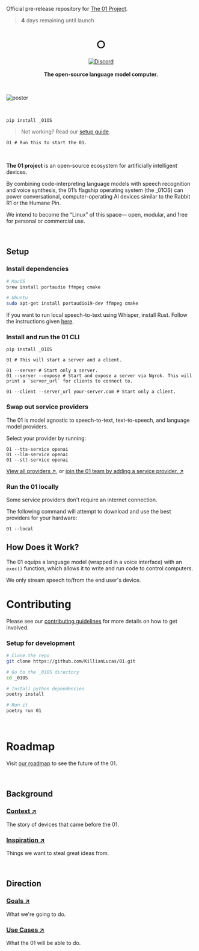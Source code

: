Official pre-release repository for [The 01 Project](https://twitter.com/hellokillian/status/1745875973583896950).

> **4** days remaining until launch

<h1 align="center">○</h1>

<p align="center">
    <a href="https://discord.gg/Hvz9Axh84z">
        <img alt="Discord" src="https://img.shields.io/discord/1146610656779440188?logo=discord&style=social&logoColor=black"/></a>
    <br>
    <br>
    <strong>The open-source language model computer.</strong><br>
    <!-- <br><a href="https://openinterpreter.com">Preorder the Light</a>‎ ‎ |‎ ‎ <a href="https://openinterpreter.com">Get Updates</a>‎ ‎ |‎ ‎ <a href="https://docs.openinterpreter.com/">Documentation</a><br> -->
</p>

<br>

![poster](https://pbs.twimg.com/media/GDqTVYzbgAIfLJf?format=png&name=4096x4096)

<br>

<!-- <p align="center">
Today is launch day. Read our <a href="https://changes.openinterpreter.com/log/the-new-computer-update">founding statement →</a>
</p>
<br> -->

```shell
pip install _01OS
```

> Not working? Read our [setup guide](https://docs.openinterpreter.com/getting-started/setup).

```shell
01 # Run this to start the 01.
```

<br>

**The 01 project** is an open-source ecosystem for artificially intelligent devices.

By combining code-interpreting language models with speech recognition and voice synthesis, the 01’s flagship operating system (the _01OS) can power conversational, computer-operating AI devices similar to the Rabbit R1 or the Humane Pin.

We intend to become the “Linux” of this space— open, modular, and free for personal or commercial use.

<br>

## Setup

### Install dependencies

```bash
# MacOS
brew install portaudio ffmpeg cmake

# Ubuntu
sudo apt-get install portaudio19-dev ffmpeg cmake
```

If you want to run local speech-to-text using Whisper, install Rust. Follow the instructions given [here](https://www.rust-lang.org/tools/install).

### Install and run the 01 CLI

```shell
pip install _01OS
```

```shell
01 # This will start a server and a client.

01 --server # Start only a server.
01 --server --expose # Start and expose a server via Ngrok. This will print a `server_url` for clients to connect to.

01 --client --server_url your-server.com # Start only a client.
```

### Swap out service providers

The 01 is model agnostic to speech-to-text, text-to-speech, and language model providers.

Select your provider by running:

```shell
01 --tts-service openai
01 --llm-service openai
01 --stt-service openai
```

[View all providers ↗](https://docs.litellm.ai/docs/providers/), or [join the 01 team by adding a service provider. ↗]()

### Run the 01 locally

Some service providers don't require an internet connection.

The following command will attempt to download and use the best providers for your hardware:

```shell
01 --local
```

## How Does it Work?

The 01 equips a language model (wrapped in a voice interface) with an `exec()` function, which allows it to write and run code to control computers.

We only stream speech to/from the end user's device.

# Contributing

Please see our [contributing guidelines](docs/CONTRIBUTING.md) for more details on how to get involved.

### Setup for development

```bash
# Clone the repo
git clone https://github.com/KillianLucas/01.git

# Go to the _01OS directory
cd _01OS

# Install python dependencies
poetry install

# Run it
poetry run 01
```

<br>

# Roadmap

Visit [our roadmap](https://github.com/KillianLucas/open-interpreter/blob/main/docs/ROADMAP.md) to see the future of the 01.

<br>

## Background

### [Context ↗](https://github.com/KillianLucas/01/blob/main/CONTEXT.md)

The story of devices that came before the 01.

### [Inspiration ↗](https://github.com/KillianLucas/01/tree/main/INSPIRATION.md)

Things we want to steal great ideas from.

<br>

## Direction

### [Goals ↗](https://github.com/KillianLucas/01/blob/main/GOALS.md)

What we're going to do.

### [Use Cases ↗](https://github.com/KillianLucas/01/blob/main/USE_CASES.md)

What the 01 will be able to do.

<br>
